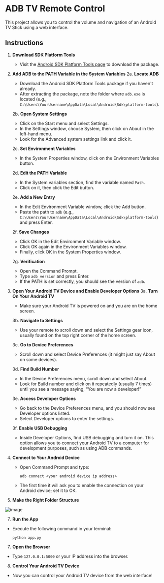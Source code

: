 # ADB TV Remote Control

This project allows you to control the volume and navigation of an Android TV Stick using a web interface.

## Instructions

1. **Download SDK Platform Tools**
   - Visit the [Android SDK Platform Tools page](https://developer.android.com/tools/releases/platform-tools) to download the package.

2. **Add ADB to the PATH Variable in the System Variables**
   2a. **Locate ADB**
   - Download the Android SDK Platform Tools package if you haven't already.
   - After extracting the package, note the folder where `adb.exe` is located (e.g., `C:\Users\YourUsername\AppData\Local\Android\Sdk\platform-tools`).

   2b. **Open System Settings**
   - Click on the Start menu and select Settings.
   - In the Settings window, choose System, then click on About in the left-hand menu.
   - Look for the Advanced system settings link and click it.

   2c. **Set Environment Variables**
   - In the System Properties window, click on the Environment Variables button.

   2d. **Edit the PATH Variable**
   - In the System variables section, find the variable named `Path`.
   - Click on it, then click the Edit button.

   2e. **Add a New Entry**
   - In the Edit Environment Variable window, click the Add button.
   - Paste the path to `adb` (e.g., `C:\Users\YourUsername\AppData\Local\Android\Sdk\platform-tools`) and press Enter.

   2f. **Save Changes**
   - Click OK in the Edit Environment Variable window.
   - Click OK again in the Environment Variables window.
   - Finally, click OK in the System Properties window.

   2g. **Verification**
   - Open the Command Prompt.
   - Type `adb version` and press Enter.
   - If the PATH is set correctly, you should see the version of `adb`.

3. **Open Your Android TV Device and Enable Developer Options**
   3a. **Turn On Your Android TV**
   - Make sure your Android TV is powered on and you are on the home screen.

   3b. **Navigate to Settings**
   - Use your remote to scroll down and select the Settings gear icon, usually found on the top right corner of the home screen.

   3c. **Go to Device Preferences**
   - Scroll down and select Device Preferences (it might just say About on some devices).

   3d. **Find Build Number**
   - In the Device Preferences menu, scroll down and select About.
   - Look for Build number and click on it repeatedly (usually 7 times) until you see a message saying, “You are now a developer!”

   3e. **Access Developer Options**
   - Go back to the Device Preferences menu, and you should now see Developer options listed.
   - Select Developer options to enter the settings.

   3f. **Enable USB Debugging**
   - Inside Developer Options, find USB debugging and turn it on. This option allows you to connect your Android TV to a computer for development purposes, such as using ADB commands.

4. **Connect to Your Android Device**
   - Open Command Prompt and type:
     ```
     adb connect <your android device ip address>
     ```
   - The first time it will ask you to enable the connection on your Android device; set it to OK.

5. **Make the Right Folder Structure**
   
![image](https://github.com/user-attachments/assets/8c0f8853-c6d2-4a9a-98ee-fc9d80afe44e)


  
7. **Run the App**
- Execute the following command in your terminal:
  ```
  python app.py
  ```

7. **Open the Browser**
- Type `127.0.0.1:5000` or your IP address into the browser.

8. **Control Your Android TV Device**
- Now you can control your Android TV device from the web interface!

